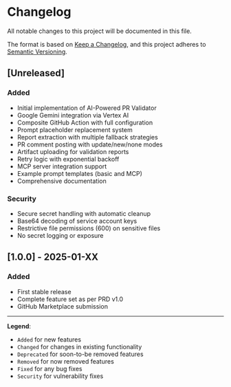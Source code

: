 # Changelog

All notable changes to this project will be documented in this file.

The format is based on [Keep a Changelog](https://keepachangelog.com/en/1.0.0/),
and this project adheres to [Semantic Versioning](https://semver.org/spec/v2.0.0.html).

## [Unreleased]

### Added
- Initial implementation of AI-Powered PR Validator
- Google Gemini integration via Vertex AI
- Composite GitHub Action with full configuration
- Prompt placeholder replacement system
- Report extraction with multiple fallback strategies
- PR comment posting with update/new/none modes
- Artifact uploading for validation reports
- Retry logic with exponential backoff
- MCP server integration support
- Example prompt templates (basic and MCP)
- Comprehensive documentation

### Security
- Secure secret handling with automatic cleanup
- Base64 decoding of service account keys
- Restrictive file permissions (600) on sensitive files
- No secret logging or exposure

## [1.0.0] - 2025-01-XX

### Added
- First stable release
- Complete feature set as per PRD v1.0
- GitHub Marketplace submission

---

**Legend**:
- `Added` for new features
- `Changed` for changes in existing functionality
- `Deprecated` for soon-to-be removed features
- `Removed` for now removed features
- `Fixed` for any bug fixes
- `Security` for vulnerability fixes
